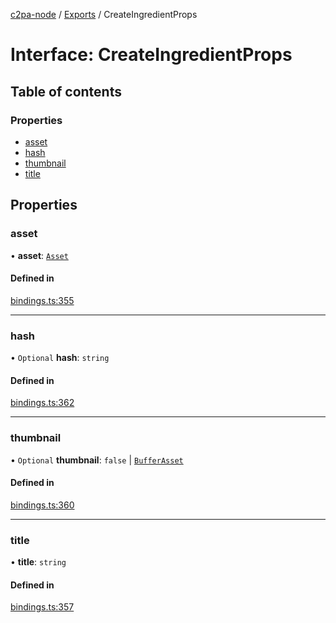 [c2pa-node](../README.md) / [Exports](../modules.md) / CreateIngredientProps

# Interface: CreateIngredientProps

## Table of contents

### Properties

- [asset](CreateIngredientProps.md#asset)
- [hash](CreateIngredientProps.md#hash)
- [thumbnail](CreateIngredientProps.md#thumbnail)
- [title](CreateIngredientProps.md#title)

## Properties

### asset

• **asset**: [`Asset`](../modules.md#asset)

#### Defined in

[bindings.ts:355](https://github.com/contentauth/c2pa-node/blob/e4a94c7/js-src/bindings.ts#L355)

___

### hash

• `Optional` **hash**: `string`

#### Defined in

[bindings.ts:362](https://github.com/contentauth/c2pa-node/blob/e4a94c7/js-src/bindings.ts#L362)

___

### thumbnail

• `Optional` **thumbnail**: ``false`` \| [`BufferAsset`](BufferAsset.md)

#### Defined in

[bindings.ts:360](https://github.com/contentauth/c2pa-node/blob/e4a94c7/js-src/bindings.ts#L360)

___

### title

• **title**: `string`

#### Defined in

[bindings.ts:357](https://github.com/contentauth/c2pa-node/blob/e4a94c7/js-src/bindings.ts#L357)
